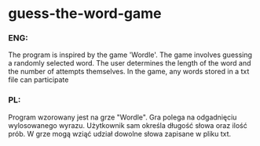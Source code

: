 # guess-the-word-game

### ENG:

The program is inspired by the game 'Wordle'. The game involves guessing a randomly selected word. The user determines the length of the word and the number of attempts themselves. In the game, any words stored in a txt file can participate

### PL:

Program wzorowany jest na grze "Wordle". Gra polega na odgadnięciu wylosowanego wyrazu. Użytkownik sam określa długość słowa oraz ilość prób. W grze mogą wziąć udział dowolne słowa zapisane w pliku txt.

